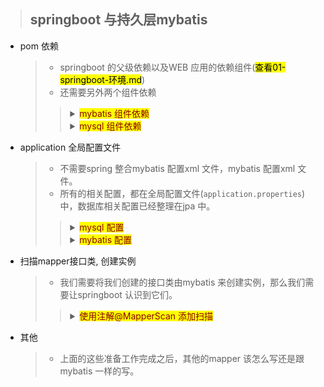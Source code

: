 
> ## springboot 与持久层mybatis

- pom 依赖

    > - springboot 的父级依赖以及WEB 应用的依赖组件(<mark>查看01-springboot-环境.md</mark>)
    > - 还需要另外两个组件依赖
    >> <details>
    >> <summary><mark><font color=darkred>mybatis 组件依赖</font></mark></summary>
    >> 
	>>  	<dependency>
	>>  		<groupId>org.mybatis.spring.boot</groupId>
	>>  		<artifactId>mybatis-spring-boot-starter</artifactId>
	>>  		<version>1.1.1</version>
	>>  	</dependency>
    >> </details>
    >> <details>
    >> <summary><mark><font color=darkred>mysql 组件依赖</font></mark></summary>
    >> 
	>>	    <!--添加mysql的组件-->
    >>        <dependency>
    >>            <groupId>mysql</groupId>
    >>            <artifactId>mysql-connector-java</artifactId>
    >>        </dependency>
    >> </details>

- application 全局配置文件
    > - 不需要spring 整合mybatis 配置xml 文件，mybatis 配置xml 文件。
    > - 所有的相关配置，都在全局配置文件(`application.properties`)中，数据库相关配置已经整理在jpa 中。
    >> <details>
    >> <summary><mark><font color=darkred>mysql 配置</font></mark></summary>
    >> 
    >>      # mysql 配置
    >>      spring.datasource.driver-class=com.mysql.jdbc.Driver
    >>      spring.datasource.url=jdbc:mysql://localhost:3306/springboot
    >>      spring.datasource.username=root
    >>      spring.datasource.password=root
    >> </details>
    >>
    >> <details>
    >> <summary><mark><font color=darkred>mybatis 配置</font></mark></summary>
    >> 
    >>      # mybatis
    >>      mybatis.typeAliasesPackage=com.jt.pojo
    >>      mybatis.mapperLocations=classpath:mappers/*.xml
    >>      # 属性与字段的驼峰映射，一但定义这个映射关系，
    >>      # 需要在编辑pojo 类时严格遵守，
    >>      # 否则你还需要类似于JPA@Column 注解帮你完成对应
    >>      # 例如: 属性(userName)  <-->  字段(user_name)
    >>      mybatis.configuration.mapUnderscoreToCamelCase=true
    >>      # 关闭自带缓存  redis 替代
    >>      mybatis.configuration.cacheEnabled=false
    >> </details>


- 扫描mapper接口类, 创建实例
    > - 我们需要将我们创建的接口类由mybatis 来创建实例，那么我们需要让springboot 认识到它们。
    >> <details>
    >> <summary><mark><font color=darkred>使用注解@MapperScan 添加扫描</font></mark></summary>
    >> 
    >>      @MapperScan("com.jt.mapper")
    >>      public class Starter {
    >>      }
    >> </details>

- 其他
    > - 上面的这些准备工作完成之后，其他的mapper 该怎么写还是跟mybatis 一样的写。

















